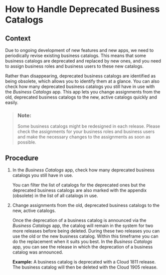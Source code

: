 <!-- loiob7272906d6484c03b246365bac1e3866 -->

# How to Handle Deprecated Business Catalogs



<a name="loiob7272906d6484c03b246365bac1e3866__HowToReviseBusinessCatalogs_context"/>

## Context

Due to ongoing development of new features and new apps, we need to periodically revise existing business catalogs. This means that some business catalogs are deprecated and replaced by new ones, and you need to assign business roles and business users to these new catalogs.

Rather than disappearing, deprecated business catalogs are identified as being obsolete, which allows you to identify them at a glance. You can also check how many deprecated business catalogs you still have in use with the *Business Catalogs* app. This app lets you change assignments from the old, deprecated business catalogs to the new, active catalogs quickly and easily.

> ### Note:  
> Some business catalogs might be redesigned in each release. Please check the assignments for your business roles and business users and make the necessary changes to the assignments as soon as possible.



<a name="loiob7272906d6484c03b246365bac1e3866__HowToReviseBusinessCatalogs_steps"/>

## Procedure

1.  In the *Business Catalogs* app, check how many deprecated business catalogs you still have in use.

    You can filter the list of catalogs for the deprecated ones but the deprecated business catalogs are also marked with the appendix \(obsolete\) in the list of all catalogs in use.

2.  Change assignments from the old, deprecated business catalogs to the new, active catalogs.

    Once the deprecation of a business catalog is announced via the *Business Catalogs* app, the catalog will remain in the system for two more releases before being deleted. During these two releases you can use the old or the new business catalog. Within this timeframe you can do the replacement when it suits you best. In the *Business Catalogs* app, you can see the release in which the deprecation of a business catalog was announced.

    **Example:** A business catalog is deprecated with a Cloud 1811 release. The business catalog will then be deleted with the Cloud 1905 release.



